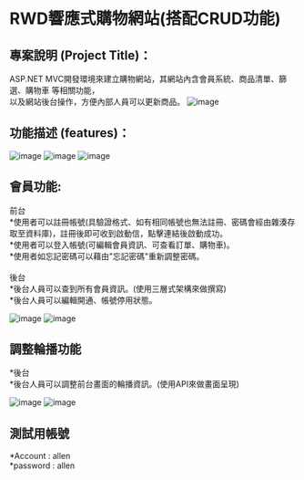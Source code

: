 # RWD響應式購物網站(搭配CRUD功能)

## 專案說明 (Project Title)：
ASP.NET MVC開發環境來建立購物網站，其網站內含會員系統、商品清單、篩選、購物車 等相關功能，
<br />以及網站後台操作，方便內部人員可以更新商品。
![image](https://imgur.com/2mBTJmk.jpg)

## 功能描述 (features)：
  
![image](https://imgur.com/mIYiLl9.jpg)
![image](https://imgur.com/qfZ5uv5.jpg)
![image](https://imgur.com/6qo4N2V.jpg)

## 會員功能:
前台
<br />
*使用者可以註冊帳號(具驗證格式、如有相同帳號也無法註冊、密碼會經由雜湊存取至資料庫)，註冊後即可收到啟動信，點擊連結後啟動成功。
<br />
*使用者可以登入帳號(可編輯會員資訊、可查看訂單、購物車)。
<br />
*使用者如忘記密碼可以藉由"忘記密碼"重新調整密碼。
<br />
<br />
後台
<br />
*後台人員可以查到所有會員資訊。(使用三層式架構來做撰寫)
<br />
*後台人員可以編輯開通、帳號停用狀態。

![image](https://imgur.com/n34uyQt.jpg)
![image](https://imgur.com/8T8a5Ix.jpg)

## 調整輪播功能
*後台
<br />
*後台人員可以調整前台畫面的輪播資訊。(使用API來做畫面呈現)

![image](https://imgur.com/al0RQOI.jpg)
![image](https://imgur.com/NGmxRkc.jpg)


## 測試用帳號
*Account : allen
<br />
*password : allen
